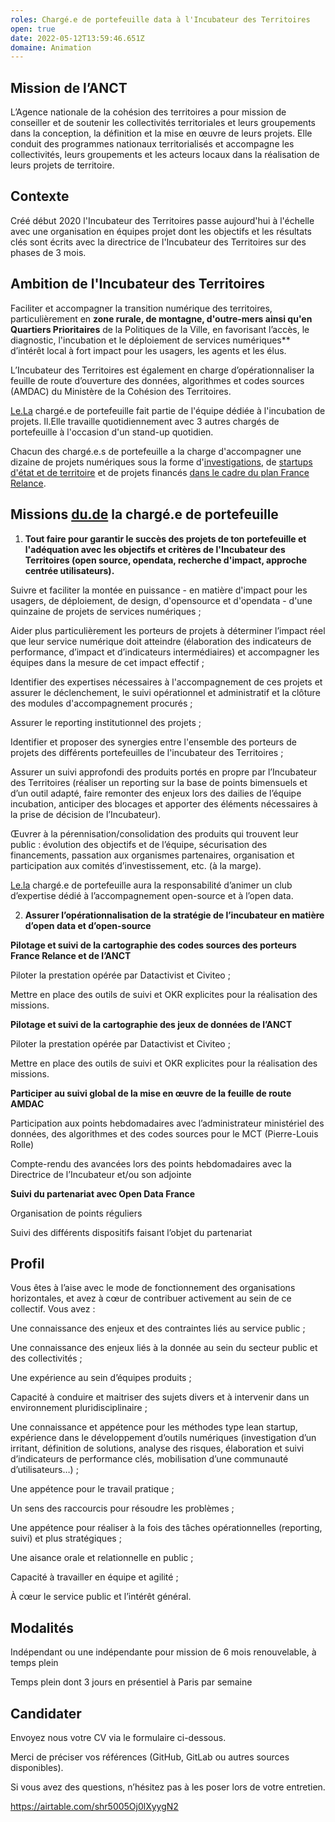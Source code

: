 ```yaml
---
roles: Chargé.e de portefeuille data à l'Incubateur des Territoires
open: true
date: 2022-05-12T13:59:46.651Z
domaine: Animation
---
```

## **Mission de l’ANCT**

L’Agence nationale de la cohésion des territoires a pour mission de conseiller et de soutenir les collectivités territoriales et leurs groupements dans la conception, la définition et la mise en œuvre de leurs projets. Elle conduit des programmes nationaux territorialisés et accompagne les collectivités, leurs groupements et les acteurs locaux dans la réalisation de leurs projets de territoire.

## **Contexte**

Créé début 2020 l'Incubateur des Territoires passe aujourd'hui à l'échelle avec une organisation en équipes projet dont les objectifs et les résultats clés sont écrits avec la directrice de l'Incubateur des Territoires sur des phases de 3 mois.

## **Ambition de l'Incubateur des Territoires**

Faciliter et accompagner la transition numérique des territoires, particulièrement en **zone rurale, de montagne, d'outre-mers ainsi qu'en Quartiers Prioritaires** de la Politiques de la Ville, en favorisant l’accès, le diagnostic, l'incubation et le déploiement de services numériques\*\* d’intérêt local à fort impact pour les usagers, les agents et les élus.

L’Incubateur des Territoires est également en charge d’opérationnaliser la feuille de route d’ouverture des données, algorithmes et codes sources (AMDAC) du Ministère de la Cohésion des Territoires.

[Le.La](http://Le.La) chargé.e de portefeuille fait partie de l'équipe dédiée à l'incubation de projets. Il.Elle travaille quotidiennement avec 3 autres chargés de portefeuille à l'occasion d'un stand-up quotidien.

Chacun des chargé.e.s de portefeuille a la charge d'accompagner une dizaine de projets numériques sous la forme d'[investigations](https://incubateur.anct.gouv.fr/investigations/), de [startups d'état et de territoire](https://incubateur.anct.gouv.fr/actions/startups-territoires/) et de projets financés [dans le cadre du plan France Relance](https://incubateur.anct.gouv.fr/actualites/resultats-de-la-consultation-nationale-france-relance-co-construction-de-services-numeriques/).

## **Missions [du.de](http://du.de) la chargé.e de portefeuille**

1. **Tout faire pour garantir le succès des projets de ton portefeuille et l'adéquation avec les objectifs et critères de l'Incubateur des Territoires (open source, opendata, recherche d'impact, approche centrée utilisateurs).**

Suivre et faciliter la montée en puissance - en matière d'impact pour les usagers, de déploiement, de design, d'opensource et d'opendata - d'une quinzaine de projets de services numériques ;

Aider plus particulièrement les porteurs de projets à déterminer l’impact réel que leur service numérique doit atteindre (élaboration des indicateurs de performance, d’impact et d’indicateurs intermédiaires) et accompagner les équipes dans la mesure de cet impact effectif ;

Identifier des expertises nécessaires à l'accompagnement de ces projets et assurer le déclenchement, le suivi opérationnel et administratif et la clôture des modules d'accompagnement procurés ;

Assurer le reporting institutionnel des projets ;

Identifier et proposer des synergies entre l'ensemble des porteurs de projets des différents portefeuilles de l'incubateur des Territoires ;

Assurer un suivi approfondi des produits portés en propre par l’Incubateur des Territoires (réaliser un reporting sur la base de points bimensuels et d’un outil adapté, faire remonter des enjeux lors des dailies de l’équipe incubation, anticiper des blocages et apporter des éléments nécessaires à la prise de décision de l’Incubateur).

Œuvrer à la pérennisation/consolidation des produits qui trouvent leur public : évolution des objectifs et de l’équipe, sécurisation des financements, passation aux organismes partenaires, organisation et participation aux comités d’investissement, etc. (à la marge).

[Le.la](http://Le.la) chargé.e de portefeuille aura la responsabilité d’animer un club d’expertise dédié à l’accompagnement open-source et à l’open data.

2. **Assurer l’opérationnalisation de la stratégie de l’incubateur en matière d’open data et d’open-source**

**Pilotage et suivi de la cartographie des codes sources des porteurs France Relance et de l’ANCT**

Piloter la prestation opérée par Datactivist et Civiteo ;

Mettre en place des outils de suivi et OKR explicites pour la réalisation des missions.

**Pilotage et suivi de la cartographie des jeux de données de l’ANCT**

Piloter la prestation opérée par Datactivist et Civiteo ;

Mettre en place des outils de suivi et OKR explicites pour la réalisation des missions.

**Participer au suivi global de la mise en œuvre de la feuille de route AMDAC**

Participation aux points hebdomadaires avec l’administrateur ministériel des données, des algorithmes et des codes sources pour le MCT (Pierre-Louis Rolle)

Compte-rendu des avancées lors des points hebdomadaires avec la Directrice de l’Incubateur et/ou son adjointe

**Suivi du partenariat avec Open Data France**

Organisation de points réguliers

Suivi des différents dispositifs faisant l’objet du partenariat

## **Profil**

Vous êtes à l’aise avec le mode de fonctionnement des organisations horizontales, et avez à cœur de contribuer activement au sein de ce collectif. Vous avez :

Une connaissance des enjeux et des contraintes liés au service public ;

Une connaissance des enjeux liés à la donnée au sein du secteur public et des collectivités ;

Une expérience au sein d’équipes produits ;

Capacité à conduire et maitriser des sujets divers et à intervenir dans un environnement pluridisciplinaire ;

Une connaissance et appétence pour les méthodes type lean startup, expérience dans le développement d’outils numériques (investigation d’un irritant, définition de solutions, analyse des risques, élaboration et suivi d’indicateurs de performance clés, mobilisation d’une communauté d’utilisateurs…) ;

Une appétence pour le travail pratique ;

Un sens des raccourcis pour résoudre les problèmes ;

Une appétence pour réaliser à la fois des tâches opérationnelles (reporting, suivi) et plus stratégiques ;

Une aisance orale et relationnelle en public ;

Capacité à travailler en équipe et agilité ;

À cœur le service public et l’intérêt général.

## **Modalités**

Indépendant ou une indépendante pour mission de 6 mois renouvelable, à temps plein

Temps plein dont 3 jours en présentiel à Paris par semaine



## **Candidater** 

Envoyez nous votre CV via le formulaire ci-dessous.

Merci de préciser vos références (GitHub, GitLab ou autres sources disponibles).

Si vous avez des questions, n’hésitez pas à les poser lors de votre entretien. 

https://airtable.com/shr5005Oj0lXyygN2
